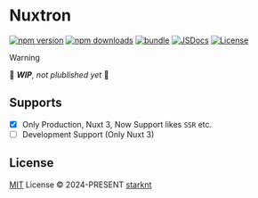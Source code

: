 # Nuxtron

[![npm version][npm-version-src]][npm-version-href]
[![npm downloads][npm-downloads-src]][npm-downloads-href]
[![bundle][bundle-src]][bundle-href]
[![JSDocs][jsdocs-src]][jsdocs-href]
[![License][license-src]][license-href]

> [!WARNING]
> 🚧 _**WIP**, not plublished yet_ 🚧

## Supports

- [x] Only Production, Nuxt 3, Now Support likes `SSR` etc.
- [ ] Development Support (Only Nuxt 3)

## License

[MIT](./LICENSE) License © 2024-PRESENT [starknt](https://github.com/starknt)

<!-- Badges -->

[npm-version-src]: https://img.shields.io/npm/v/nuxtron-next?style=flat&colorA=080f12&colorB=1fa669
[npm-version-href]: https://npmjs.com/package/nuxtron-next
[npm-downloads-src]: https://img.shields.io/npm/dm/nuxtron-next?style=flat&colorA=080f12&colorB=1fa669
[npm-downloads-href]: https://npmjs.com/package/nuxtron-next
[bundle-src]: https://img.shields.io/bundlephobia/minzip/nuxtron-next?style=flat&colorA=080f12&colorB=1fa669&label=minzip
[bundle-href]: https://bundlephobia.com/result?p=nuxtron-next
[license-src]: https://img.shields.io/github/license/starknt/nuxtron.svg?style=flat&colorA=080f12&colorB=1fa669
[license-href]: https://github.com/starknt/nuxtron/blob/main/LICENSE
[jsdocs-src]: https://img.shields.io/badge/jsdocs-reference-080f12?style=flat&colorA=080f12&colorB=1fa669
[jsdocs-href]: https://www.jsdocs.io/package/nuxtron-next
